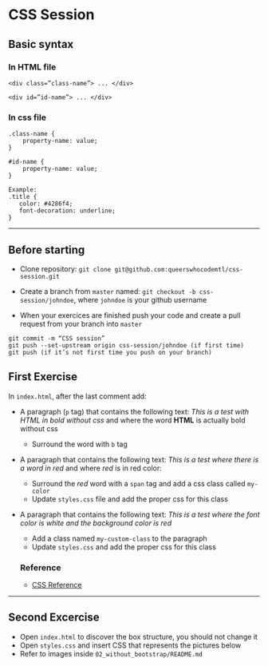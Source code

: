 # CSS Session

## Basic syntax

### In HTML file

```
<div class=”class-name”> ... </div>

<div id=”id-name”> ... </div>
```

### In css file
```
.class-name {
    property-name: value; 
}

#id-name {
    property-name: value; 
}

Example:
.title {
   color: #4286f4;
   font-decoration: underline; 
}
```

-----

## Before starting

* Clone repository: 
`git clone git@github.com:queerswhocodemtl/css-session.git`

* Create a branch from `master` named: 
`git checkout -b css-session/johndoe`, where `johndoe` is your github username

* When your exercices are finished push your code and create a pull request from your branch into `master`
```
git commit -m “CSS session”
git push --set-upstream origin css-session/johndoe (if first time)
git push (if it’s not first time you push on your branch)
```


## First Exercise

In `index.html`, after the last comment add:

* A paragraph (`p` tag) that contains the following text: _This is a test with HTML in bold without css_ and where the word **HTML** is actually bold without css 
  * Surround the word with `b` tag
* A paragraph that contains the following text: _This is a test where there is a word in red_ and where _red_ is in red color:
  * Surround the _red_ word with a `span` tag and add a css class called `my-color`
  * Update `styles.css` file and add the proper css for this class
* A paragraph that contains the following text: _This is a test where the font color is white and the background color is red_
  * Add a class named `my-custom-class` to the paragraph
  * Update `styles.css` and add the proper css for this class

  ### Reference

  * [CSS Reference](https://developer.mozilla.org/en-US/docs/Web/CSS/Reference)

-----

## Second Excercise


* Open `index.html` to discover the box structure, you should not change it
* Open `styles.css` and insert CSS that represents the pictures below
* Refer to images inside `02_without_bootstrap/README.md`




